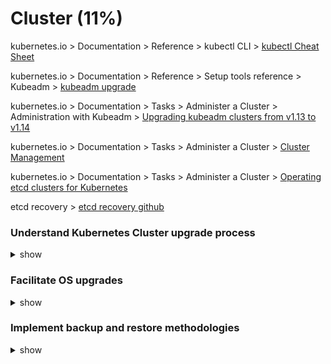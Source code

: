 # Cluster (11%)

kubernetes.io > Documentation > Reference > kubectl CLI > [kubectl Cheat Sheet](https://kubernetes.io/docs/reference/kubectl/cheatsheet/)

kubernetes.io > Documentation > Reference > Setup tools reference > Kubeadm > [kubeadm upgrade](https://kubernetes.io/docs/reference/setup-tools/kubeadm/kubeadm-upgrade/)

kubernetes.io > Documentation > Tasks > Administer a Cluster > Administration with Kubeadm > [Upgrading kubeadm clusters from v1.13 to v1.14](https://kubernetes.io/docs/tasks/administer-cluster/kubeadm/kubeadm-upgrade-1-14/)

kubernetes.io > Documentation > Tasks > Administer a Cluster > [Cluster Management](https://kubernetes.io/docs/tasks/administer-cluster/cluster-management/#maintenance-on-a-node)

kubernetes.io > Documentation > Tasks > Administer a Cluster > [Operating etcd clusters for Kubernetes](https://kubernetes.io/docs/tasks/administer-cluster/configure-upgrade-etcd/)

etcd recovery > [etcd recovery github](https://github.com/etcd-io/etcd/blob/master/Documentation/op-guide/recovery.md)



### Understand Kubernetes Cluster upgrade process

<details><summary>show</summary>
<p>

```bash
Allowed combination of kubernetes binary versions:
Commands:

kube-apiserver - version X
controller-manager - version X-1
kube-scheduler - version X-1
kubelet - version X-2
kube-proxy - version X-2
kubectl - version X+1 > X-1

At any point in time X-2 is supported.

Master Upgrade
***************
$ apt-get upgrade -y kubeadm=1.12.0-00
$ kubectl upgrade plan
$ kubectl upgrade apply v1.12.0
$ apt-get upgrade -y kubelet=1.12.0-00
$ systemctl restart kubelet

Node Upgrade
**************
$ kubectl drain node01
$ apt-get upgrade -y kubeadm=1.12.0-00
$ apt-get upgrade -y kubelet=1.12.0-00
$ kubeadm upgrade node config --kubelet-version v1.12.0
$ systemctl restart kubelet
$ kubectl uncordon node01
```

</p>
</details>

### Facilitate OS upgrades

<details><summary>show</summary>
<p>

```bash
$ kubectl drain node01 --ignore-daemonsets

Apply patches now on the Node01 and once it comes back up. Make it schedulable agaian.

If you are running a Pod on the node which is not part of a replicaset or controller then you need to force the eviction and that Pod will be lost forever.

$ kubectl drain node01 --ignore-daemonsets --force
$ kubectl uncordon node01

If you just want to make the node unschedulable but don't want to evict the running Pod then just cordon the node.

$ kubectl cordon node01
```



</p>
</details>

### Implement backup and restore methodologies

<details><summary>show</summary>
<p>

```
$ kubectl get all --all-namespaces -o yaml > all-services.yaml

etcd save it's all data here:

$ cat /etc/system.d/system/etcd.service

--data-dir=/var/lib/etcd

$ ETCDCTL_API=3 etcdctl snapshot save snapshot.db \
--endpoints=https://127.0.0.1:2379 \
--cacert=/etc/etcd/ca.crt \
--cert=/etc/etcd/etcd-server.crt \
--key=/etc/etcd/etcd-server.key

$ ETCDCTL_API=3 etcdctl snapshot status snapshot.db

$ service kube-apiserver stop
$ ETCDCTL_API=3 etcdctl \
snapshot restore snapshot.db \
--name=master \
--cert=/etc/kubernetes/pki/etcd/server.crt \
--key=/etc/kubernetes/pki/etcd/server.key \
--data-dir /var/lib/etcd-from-backup \
--initial-cluster master-1=https://127.0.0.1:2380 \
--initial-cluster-token etcd-cluster-1 \
--initial-advertise-peer-urls https://127.0.0.1:2380

$ cat /etc/system/system.d/etcd.service

--initial-cluster-token etcd-cluster-1
--data-dir /var/lib/etcd-from-backup

$ systemctl daemon-reload
$ service etcd restart
$ service kube-apiserver start

```



</p>
</details>




